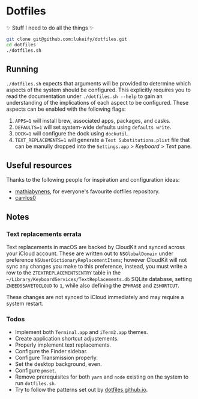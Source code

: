 # Dotfiles

✨ Stuff I need to do all the things ✨

```zsh
git clone git@github.com:lukeify/dotfiles.git
cd dotfiles
./dotfiles.sh
```

## Running

`./dotfiles.sh` expects that arguments will be provided to determine which aspects of the system should be configured. This explicitly requires you to read the documentation under `./dotfiles.sh --help` to gain an understanding of the implications of each aspect to be configured. These aspects can be enabled with the following flags:

1. `APPS=1` will install brew, associated apps, packages, and casks.
2. `DEFAULTS=1` will set system-wide defaults using `defaults write`.
3. `DOCK=1` will configure the dock using `dockutil`.
4. `TEXT_REPLACEMENTS=1` will generate a `Text Substitutions.plist` file that can be manully dropped into the `Settings.app` > _Keyboard_ > _Text_ pane.

## Useful resources

Thanks to the following people for inspiration and configuration ideas:

- [mathiabynens][1], for everyone's favourite dotfiles repository.
- [carrlos0][3]

## Notes

### Text replacements errata

Text replacements in macOS are backed by CloudKit and synced across your iCloud account. These are written out to `NSGlobalDomain` under preference `NSUserDictionaryReplacementItems`; however CloudKit will not sync any changes you make to this preference, instead, you must write a row to the `ZTEXTREPLACEMENTSENTRY` table in the `~/Library/KeyboardServices/TextReplacements.db` SQLite database, setting `ZNEEDSSAVETOCLOUD` to `1`, while also defining the `ZPHRASE` and `ZSHORTCUT`.

These changes are not synced to iCloud immediately and may require a system restart.

### Todos

- Implement both `Terminal.app` and `iTerm2.app` themes.
- Create application shortcut adjustements.
- Properly implement text replacements.
- Configure the Finder sidebar.
- Configure Transmission properly.
- Set the desktop background, even.
- Configure `pmset`.
- Remove prerequisites for both `yarn` and `node` existing on the system to run `dotfiles.sh`.
- Try to follow the patterns set out by [dotfiles.github.io][2].

[1]: https://github.com/mathiasbynens/dotfiles
[2]: https://dotfiles.github.io
[3]: https://github.com/caarlos0/dotfiles/blob/master/macos/set-defaults.sh
[4]: https://eclecticlight.co/2019/08/22/working-safely-and-effectively-with-preferences-in-mojave/
